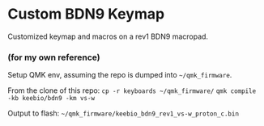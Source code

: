 # Custom BDN9 Keymap
Customized keymap and macros on a rev1 BDN9 macropad.

### (for my own reference)
Setup QMK env, assuming the repo is dumped into `~/qmk_firmware`.

From the clone of this repo:
`cp -r keyboards ~/qmk_firmware/`
`qmk compile -kb keebio/bdn9 -km vs-w`

Output to flash: `~/qmk_firmware/keebio_bdn9_rev1_vs-w_proton_c.bin`